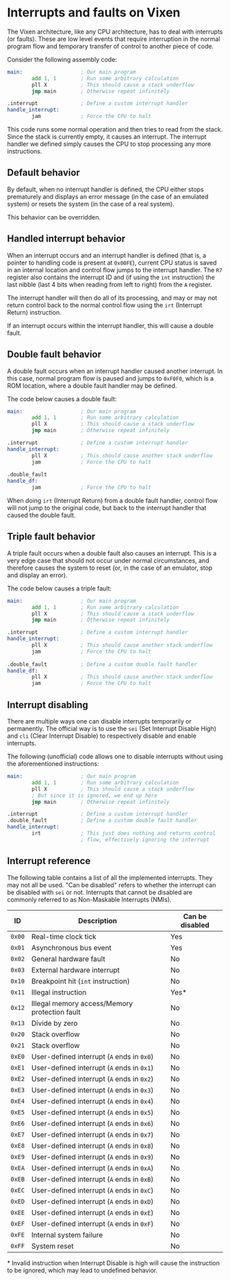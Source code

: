 # Interrupts and faults on Vixen

The Vixen architecture, like any CPU architecture, has to deal with interrupts (or faults). These are low level events that require interruption in the normal program flow and temporary transfer of control to another piece of code.

Consider the following assembly code:
```asm
main:                   ; Our main program
        add 1, 1        ; Run some arbitrary calculation
        pll X           ; This should cause a stack underflow
        jmp main        ; Otherwise repeat infinitely

.interrupt              ; Define a custom interrupt handler
handle_interrupt:
        jam             ; Force the CPU to halt
```

This code runs some normal operation and then tries to read from the stack. Since the stack is currently empty, it causes an interrupt. The interrupt handler we defined simply causes the CPU to stop processing any more instructions.

## Default behavior

By default, when no interrupt handler is defined, the CPU either stops prematurely and displays an error message (in the case of an emulated system) or resets the system (in the case of a real system).

This behavior can be overridden.

## Handled interrupt behavior

When an interrupt occurs and an interrupt handler is defined (that is, a pointer to handling code is present at `0x00FE`), current CPU status is saved in an internal location and control flow jumps to the interrupt handler. The `R7` register also contains the interrupt ID and (if using the `int` instruction) the last nibble (last 4 bits when reading from left to right) from the `A` register.

The interrupt handler will then do all of its processing, and may or may not return control back to the normal control flow using the `irt` (Interrupt Return) instruction.

If an interrupt occurs within the interrupt handler, this will cause a double fault.

## Double fault behavior

A double fault occurs when an interrupt handler caused another interrupt. In this case, normal program flow is paused and jumps to `0xF0F0`, which is a ROM location, where a double fault handler may be defined.

The code below causes a double fault:

```asm
main:                   ; Our main program
        add 1, 1        ; Run some arbitrary calculation
        pll X           ; This should cause a stack underflow
        jmp main        ; Otherwise repeat infinitely

.interrupt              ; Define a custom interrupt handler
handle_interrupt:
        pll X           ; This should cause another stack underflow
        jam             ; Force the CPU to halt
        
.double_fault
handle_df:
        jam             ; Force the CPU to halt
```

When doing `irt` (Interrupt Return) from a double fault handler, control flow will not jump to the original code, but back to the interrupt handler that caused the double fault.

## Triple fault behavior

A triple fault occurs when a double fault also causes an interrupt. This is a very edge case that should not occur under normal circumstances, and therefore causes the system to reset (or, in the case of an emulator, stop and display an error).

The code below causes a triple fault:

```asm
main:                   ; Our main program
        add 1, 1        ; Run some arbitrary calculation
        pll X           ; This should cause a stack underflow
        jmp main        ; Otherwise repeat infinitely

.interrupt              ; Define a custom interrupt handler
handle_interrupt:
        pll X           ; This should cause another stack underflow
        jam             ; Force the CPU to halt
        
.double_fault           ; Define a custom double fault handler
handle_df:
        pll X           ; This should cause another stack underflow
        jam             ; Force the CPU to halt
```

## Interrupt disabling

There are multiple ways one can disable interrupts temporarily or permanently. The official way is to use the `sei` (Set Interrupt Disable High) and `cli` (Clear Interrupt Disable) to respectively disable and enable interrupts.

The following (unofficial) code allows one to disable interrupts without using the aforementioned instructions:

```asm
main:                   ; Our main program
        add 1, 1        ; Run some arbitrary calculation
        pll X           ; This should cause a stack underflow
        ; But since it is ignored, we end up here
        jmp main        ; Otherwise repeat infinitely

.interrupt              ; Define a custom interrupt handler
.double_fault           ; Define a custom double fault handler
handle_interrupt:
        irt             ; This just does nothing and returns control
                        ; flow, effectively ignoring the interrupt
```

## Interrupt reference

The following table contains a list of all the implemented interrupts. They may not all be used. "Can be disabled" refers to whether the interrupt can be disabled with `sei` or not. Interrupts that cannot be disabled are commonly referred to as Non-Maskable Interrupts (NMIs).

| ID     | Description                                   | Can be disabled |
|--------|-----------------------------------------------|-----------------|
| `0x00` | Real-time clock tick                          | Yes             |
| `0x01` | Asynchronous bus event                        | Yes             |
| `0x02` | General hardware fault                        | No              |
| `0x03` | External hardware interrupt                   | No              |
| `0x10` | Breakpoint hit (`int` instruction)            | No              |
| `0x11` | Illegal instruction                           | Yes*            |
| `0x12` | Illegal memory access/Memory protection fault | No              |
| `0x13` | Divide by zero                                | No              |
| `0x20` | Stack overflow                                | No              |
| `0x21` | Stack overflow                                | No              |
| `0xE0` | User-defined interrupt (`A` ends in `0x0`)    | No              |
| `0xE1` | User-defined interrupt (`A` ends in `0x1`)    | No              |
| `0xE2` | User-defined interrupt (`A` ends in `0x2`)    | No              |
| `0xE3` | User-defined interrupt (`A` ends in `0x3`)    | No              |
| `0xE4` | User-defined interrupt (`A` ends in `0x4`)    | No              |
| `0xE5` | User-defined interrupt (`A` ends in `0x5`)    | No              |
| `0xE6` | User-defined interrupt (`A` ends in `0x6`)    | No              |
| `0xE7` | User-defined interrupt (`A` ends in `0x7`)    | No              |
| `0xE8` | User-defined interrupt (`A` ends in `0x8`)    | No              |
| `0xE9` | User-defined interrupt (`A` ends in `0x9`)    | No              |
| `0xEA` | User-defined interrupt (`A` ends in `0xA`)    | No              |
| `0xEB` | User-defined interrupt (`A` ends in `0xB`)    | No              |
| `0xEC` | User-defined interrupt (`A` ends in `0xC`)    | No              |
| `0xED` | User-defined interrupt (`A` ends in `0xD`)    | No              |
| `0xEE` | User-defined interrupt (`A` ends in `0xE`)    | No              |
| `0xEF` | User-defined interrupt (`A` ends in `0xF`)    | No              |
| `0xFE` | Internal system failure                       | No              |
| `0xFF` | System reset                                  | No              |

\* Invalid instruction when Interrupt Disable is high will cause the instruction to be ignored, which may lead to undefined behavior.

